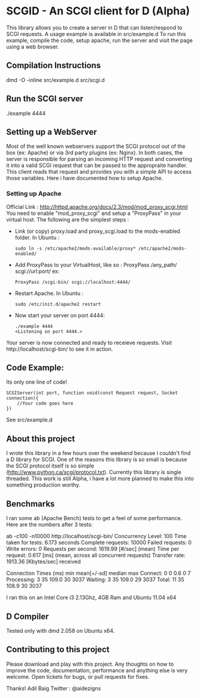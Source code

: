 # SCGID - An SCGI client for D (Alpha)
This library allows you to create a server in D that can listen/respond to SCGI requests. A usage example is available in src/example.d
To run this example, compile the code, setup apache, run the server and visit the page using a web browser.


## Compilation Instructions
dmd -O -inline src/example.d src/scgi.d

## Run the SCGI server
./example 4444

## Setting up a WebServer
Most of the well known webservers support the SCGI protocol out of the box (ex: Apache) or via 3rd party plugins (ex: Nginx). In both cases, the server is responsible for parsing an incoming HTTP request and converting it into a valid SCGI request that can be passed to the appropraite handler. This client reads that request and provides you with a simple API to access those variables. Here i have documented how to setup Apache.

### Setting up Apache
Official Link : http://httpd.apache.org/docs/2.3/mod/mod_proxy_scgi.html
You need to enable "mod_proxy_scgi" and setup a "ProxyPass" in your virtual host. The following are the simplest steps :

-	Link (or copy) proxy.load and proxy_scgi.load to the mods-enabled folder.
	In Ubuntu :	

		sudo ln -s /etc/apache2/mods-available/proxy* /etc/apache2/mods-enabled/
	
-	Add ProxyPass to your VirtualHost, like so :
	ProxyPass /any_path/ scgi://url:port/
	ex: 

		ProxyPass /scgi-bin/ scgi://localhost:4444/
	
- 	Restart Apache.
	In Ubuntu : 

		sudo /etc/init.d/apache2 restart
	
-	Now start your server on port 4444:

		./example 4444
		<Listening on port 4444.>

Your server is now connected and ready to receieve requests. Visit http://localhost/scgi-bin/ to see it in action.


## Code Example:
Its only one line of code!

	SCGIServer(int port, function void(const Request request, Socket connection){
		//Your code goes here
	})

See src/example.d


## About this project
I wrote this library in a few hours over the weekend because i couldn't find a D library for SCGI. One of the reasons this library is so small is because the SCGI protocol itself is so simple (http://www.python.ca/scgi/protocol.txt). Currently this library is single threaded.
This work is still Alpha, i have a lot more planned to make this into something production worthy.


## Benchmarks
I ran some ab (Apache Bench) tests to get a feel of some performance. Here are the numbers after 3 tests:

ab -c100 -n10000 http://localhost/scgi-bin/
Concurrency Level:      100
Time taken for tests:   6.173 seconds
Complete requests:      10000
Failed requests:        0
Write errors:           0
Requests per second:    1619.99 [#/sec] (mean)
Time per request:       0.617 [ms] (mean, across all concurrent requests)
Transfer rate:          1913.36 [Kbytes/sec] received

Connection Times (ms)
              min  mean[+/-sd] median   max
Connect:        0    0   0.6      0       7
Processing:     3   35 109.0     30    3037
Waiting:        3   35 109.0     29    3037
Total:         11   35 108.9     30    3037

I ran this on an Intel Core i3 2.13Ghz, 4GB Ram and Ubuntu 11.04 x64


## D Compiler
Tested only with dmd 2.058 on Ubuntu x64. 


## Contributing to this project
Please download and play with this project. Any thoughts on how to improve the code, documentation, performance and anything else is very welcome. 
Open tickets for bugs, or pull requests for fixes.


Thanks!
Adil Baig
Twitter : @aidezigns